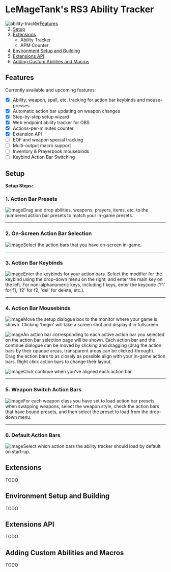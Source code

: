 <style type="text/css">
    img {
      display: block;
      margin-left: auto;
      margin-right: auto;
      float: left;
    }
</style>
# LeMageTank's RS3 Ability Tracker
![ability-tracker](https://user-images.githubusercontent.com/91403167/214178520-2adc9488-173b-44f0-b4cd-0675bbd607a2.PNG)

1. [Features](#Features)
2. [Setup](#Setup)
3. [Extensions](#Extensions)
   - Ability Tracker
   - APM Counter
4. [Environment Setup and Building](#Environment-Setup-and-Building)
5. [Extensions API](#Extensions-API)
6. [Adding Custom Abilities and Macros](#Adding_Custom_Abilities_and_Macros)

## Features
Currently available and upcoming features:
- [x] Ability, weapon, spell, etc. tracking for action bar keybinds and mouse-presses
- [x] Automatic action bar updating on weapon changes
- [x] Step-by-step setup wizard
- [x] Web endpoint ability tracker for OBS
- [x] Actions-per-minutes counter
- [x] Extension API
- [ ] EOF and weapon special tracking
- [ ] Multi-output macro support
- [ ] Inventory & Prayerbook mousebinds
- [ ] Keybind Action Bar Switching

## Setup
**Setup Steps:**

### 1. Action Bar Presets
![image](https://user-images.githubusercontent.com/91403167/214440387-07c1c02c-0eff-4d3f-83f3-a85ceff6f67b.png)

Drag and drop abilities, weapons, prayers, items, etc. to the numbered action bar presets to match your in-game presets.  

---
### 2. On-Screen Action Bar Selection

![image](https://user-images.githubusercontent.com/91403167/214440870-871da2dd-5b28-43e0-b5af-25c14029ada1.png)

Select the action bars that you have on-screen in-game.  

---
### 3. Action Bar Keybinds

![image](https://user-images.githubusercontent.com/91403167/214441027-941654fc-a3c7-44c9-a641-ccff534bd99d.png)

Enter the keybinds for your action bars. Select the modifier for the keybind using the drop-down menu on the right, and enter the main key on the left. For non-alphanumeric keys, including f keys, enter the keycode ('f1' for f1, 'f2' for f2, 'del' for delete, etc.).  

---
### 4. Action Bar Mousebinds

![image](https://user-images.githubusercontent.com/91403167/214441667-9d9b0c17-dc96-4675-a490-eed7af352bee.png)

Move the setup dialogue box to the monitor where your game is shown. Clicking 'begin' will take a screen shot and display it in fullscreen.

![image](https://user-images.githubusercontent.com/91403167/214442041-0405be7b-626c-4915-9f21-428b3b1689a0.png)

An action bar corresponding to each active action bar you selected on the action bar selection page will be shown. Each action bar and the continue dialogue can be moved by clicking and dragging (drag the action bars by their opaque areas, transparent areas can be clicked-through). Drag the action bars to as closely as possible align with your in-game action bars. Right click action bars to change their layout.

![image](https://user-images.githubusercontent.com/91403167/214442555-2fed092d-78c7-459a-b64c-bc2b5482285b.png)

Click continue when you've aligned each action bar.  

---
### 5. Weapon Switch Action Bars

![image](https://user-images.githubusercontent.com/91403167/214442738-3702cc07-fddd-4387-b940-1c649fd1a64b.png)

For each weapon class you have set to load action bar presets when swapping weapons, select the weapon style, check the action bars that have bound presets, and then select the preset to load from the drop-down menu.

---
### 6. Default Action Bars

![image](https://user-images.githubusercontent.com/91403167/214443299-559ba2e3-1a10-4f50-95dc-a62edb0dcdab.png)

Select which action bars the ability tracker should load by default on start-up.

## Extensions
TODO

## Environment Setup and Building
TODO

## Extensions API
TODO

## Adding Custom Abilities and Macros
TODO
